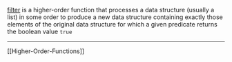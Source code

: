 [filter](https://en.wikipedia.org/wiki/Filter_(higher-order_function)) is a higher-order function that processes a data structure (usually a list)
in some order to produce a new data structure containing exactly those elements of the original data structure for which a given predicate returns the boolean value `true`

---
[[Higher-Order-Functions]]


